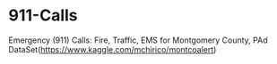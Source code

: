 # 911-Calls

Emergency (911) Calls: Fire, Traffic, EMS for Montgomery County, PAd
DataSet(https://www.kaggle.com/mchirico/montcoalert) 
